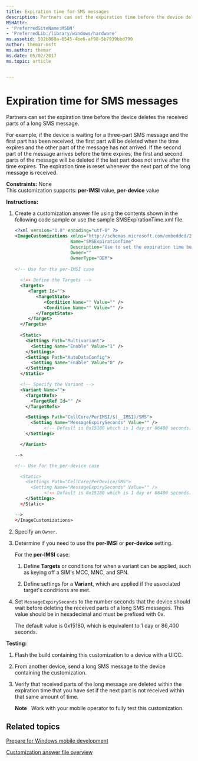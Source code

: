 ```yaml
---
title: Expiration time for SMS messages
description: Partners can set the expiration time before the device deletes the received parts of a long SMS message.
MSHAttr:
- 'PreferredSiteName:MSDN'
- 'PreferredLib:/library/windows/hardware'
ms.assetid: 502b888a-6545-4be6-af98-5b7939bbd790
author: themar-msft
ms.author: themar
ms.date: 05/02/2017
ms.topic: article


---
```


# Expiration time for SMS messages


Partners can set the expiration time before the device deletes the received parts of a long SMS message.

For example, if the device is waiting for a three-part SMS message and the first part has been received, the first part will be deleted when the time expires and the other part of the message has not arrived. If the second part of the message arrives before the time expires, the first and second parts of the message will be deleted if the last part does not arrive after the time expires. The expiration time is reset whenever the next part of the long message is received.

<a href="" id="constraints---none"></a>**Constraints:** None  
This customization supports: **per-IMSI** value, **per-device** value

<a href="" id="instructions-"></a>**Instructions:**  
1.  Create a customization answer file using the contents shown in the following code sample or use the sample SMSExpirationTime.xml file.

    ```XML
    <?xml version="1.0" encoding="utf-8" ?>  
    <ImageCustomizations xmlns="http://schemas.microsoft.com/embedded/2004/10/ImageUpdate"  
                         Name="SMSExpirationTime"  
                         Description="Use to set the expiration time before the device deletes the received parts of a long SMS message."  
                         Owner=""  
                         OwnerType="OEM"> 
      
    <!-- Use for the per-IMSI case 
      
      <!-- Define the Targets --> 
      <Targets>
         <Target Id="">
            <TargetState>
               <Condition Name="" Value="" />
               <Condition Name="" Value="" />
            </TargetState>
         </Target>
      </Targets>
      
      <Static>
        <Settings Path="Multivariant">
          <Setting Name="Enable" Value="1" />
        </Settings>
        <Settings Path="AutoDataConfig">
          <Setting Name="Enable" Value="0" />
        </Settings>
      </Static>

      <!-- Specify the Variant -->
      <Variant Name=""> 
        <TargetRefs>
          <TargetRef Id="" /> 
        </TargetRefs>

        <Settings Path="CellCore/PerIMSI/$(__IMSI)/SMS">  
          <Setting Name="MessageExpirySeconds" Value="" />      
               <!-- Default is 0x15180 which is 1 day or 86400 seconds. -->
        </Settings>  

      </Variant>

    -->

    <!-- Use for the per-device case

      <Static>  
        <Settings Path="CellCore/PerDevice/SMS">  
          <Setting Name="MessageExpirySeconds" Value="" />      
               <!-- Default is 0x15180 which is 1 day or 86400 seconds. -->
        </Settings>  
      </Static>

    -->
    </ImageCustomizations>
    ```

2.  Specify an `Owner`.

3.  Determine if you need to use the **per-IMSI** or **per-device** setting.

    For the **per-IMSI** case:

    1.  Define **Targets** or conditions for when a variant can be applied, such as keying off a SIM's MCC, MNC, and SPN.

    2.  Define settings for a **Variant**, which are applied if the associated target's conditions are met.

4.  Set `MessageExpirySeconds` to the number seconds that the device should wait before deleting the received parts of a long SMS messages. This value should be in hexadecimal and must be prefixed with 0x.

    The default value is 0x15180, which is equivalent to 1 day or 86,400 seconds.

<a href="" id="testing-"></a>**Testing:**  
1.  Flash the build containing this customization to a device with a UICC.

2.  From another device, send a long SMS message to the device containing the customization.

3.  Verify that received parts of the long message are deleted within the expiration time that you have set if the next part is not received within that same amount of time.

    **Note**  
    Work with your mobile operator to fully test this customization.

## Related topics

[Prepare for Windows mobile development](https://docs.microsoft.com/en-us/windows-hardware/manufacture/mobile/preparing-for-windows-mobile-development)

[Customization answer file overview](https://docs.microsoft.com/en-us/windows-hardware/customize/mobile/mcsf/customization-answer-file)
